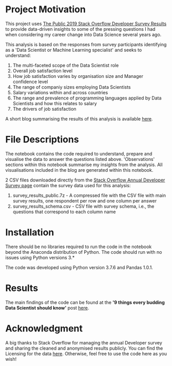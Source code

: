 # Project Motivation
This project uses <a href='https://insights.stackoverflow.com/survey'>The Public 2019 Stack Overflow Developer Survey Results</a> to provide data-driven insights to some of the pressing questions I had when considering my career change into Data Science several years ago.

This analysis is based on the responses from survey participants identifying as a 'Data Scientist or Machine Learning specialist' and seeks to understand:
<ol>
    <li> The multi-faceted scope of the Data Scientist role</li>
    <li> Overall job satisfaction level</li>
    <li> How job satisfaction varies by organisation size and Manager confidence level</li>
    <li> The range of companiy sizes employing Data Scientists</li>
    <li> Salary variations within and across countries</li>
    <li> The range and prevalence of programming languages applied by Data Scientists and how this relates to salary</li>
    <li> The drivers of job satisfaction</li>
</ol>

A short blog summarising the results of this analysis is available <a href='https://www.perkinsml.me/a-data-scientist-should-know'>here</a>.

# File Descriptions
The notebook contains the code required to understand, prepare and visualise the data to answer the questions listed above.  'Observations' sections within this notebook summarise my insights from the analysis.  All visualisations included in the blog are generated within this notebook.

2 CSV files downloaded directly from the <a href='https://insights.stackoverflow.com/survey'>Stack Overflow Annual Developer Survey page</a> contain the survey data used for this analysis:
<ol>
    <li>survey_results_public.7z - A compressed file with the CSV file with main survey results, one respondent per row and one column per answer</li>
    <li>survey_results_schema.csv - CSV file with survey schema, i.e., the questions that correspond to each column name</li>
</ol>

# Installation
There should be no libraries required to run the code in the notebook beyond the Anaconda distribution of Python. The code should run with no issues using Python versions 3.\*   

The code was developed using Python version 3.7.6 and Pandas 1.0.1.

# Results
The main findings of the code can be found at the <b>'9 things every budding Data Scientist should know'</b> post <a href='https://www.perkinsml.me/a-data-scientist-should-know'>here</a>.

# Acknowledgment
A big thanks to Stack Overflow for managing the annual Developer survey and sharing the cleaned and anonymised results publicly.  You can find the Licensing for the data <a href='https://opendatacommons.org/licenses/odbl/1.0/'>here</a>. Otherwise, feel free to use the code here as you wish!
